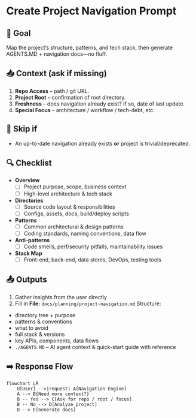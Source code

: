 # Create Project Navigation Prompt 

## 🎯 Goal
Map the project’s structure, patterns, and tech stack, then generate AGENTS.MD + navigation docs—no fluff.

## 📥 Context (ask if missing)
1. **Repo Access** – path / git URL.
2. **Project Root** – confirmation of root directory.
3. **Freshness** – does navigation already exist? If so, date of last update.
4. **Special Focus** – architecture / workflow / tech-debt, etc.

## 🚦 Skip if
- An up-to-date navigation already exists **or** project is trivial/deprecated.

## 🔍 Checklist
- **Overview**  
  - [ ] Project purpose, scope, business context  
  - [ ] High-level architecture & tech stack  

- **Directories**  
  - [ ] Source code layout & responsibilities  
  - [ ] Configs, assets, docs, build/deploy scripts  

- **Patterns**  
  - [ ] Common architectural & design patterns  
  - [ ] Coding standards, naming conventions, data flow  

- **Anti-patterns**  
  - [ ] Code smells, perf/security pitfalls, maintainability issues  

- **Stack Map**  
  - [ ] Front-end, back-end, data stores, DevOps, testing tools  

## 📤 Outputs
1. Gather insights from the user directly
2. Fill in **File:** `docs/planning/project-navigation.md`
Structure:
  - directory tree + purpose  
  - patterns & conventions  
  - what to avoid  
  - full stack & versions  
  - key APIs, components, data flows  
- `./AGENTS.MD` – AI agent context & quick-start guide with reference 

## ➡️ Response Flow
```mermaid
flowchart LR
    U[User] -->|request| A[Navigation Engine]
    A --> B{Need more context?}
    B -- Yes --> C[Ask for repo / root / focus]
    B -- No --> D[Analyze project]
    D --> E[Generate docs]
